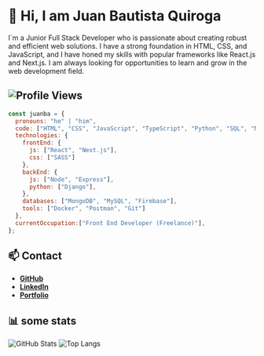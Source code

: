 
# 👋 Hi, I am Juan Bautista Quiroga
I´m a Junior Full Stack Developer who is passionate about creating robust and efficient web solutions. I have a strong foundation in HTML, CSS, and JavaScript, and I have honed my skills with popular frameworks like React.js and Next.js. I am always looking for opportunities to learn and grow in the web development field.

![Profile Views](https://komarev.com/ghpvc/?username=juanbaquiroga&color=black)
---

```javascript
const juanba = {
  pronouns: "he" | "him",
  code: ["HTML", "CSS", "JavaScript", "TypeScript", "Python", "SQL", "Node.Js", "Java"],
  technologies: {
    frontEnd: {
      js: ["React", "Next.js"],
      css: ["SASS"]
    },
    backEnd: {
      js: ["Node", "Express"],
      python: ["Django"],
    },
    databases: ["MongoDB", "MySQL", "Firebase"],
    tools: ["Docker", "Postman", "Git"]
  },
  currentOccupation:["Front End Developer (Freelance)"],
};
```

## 📫 Contact

- **[GitHub](https://github.com/juanbaquiroga)**
- **[LinkedIn](https://linkedin.com/in/juanbaquiroga)**
- **[Portfolio](https://portfolio-juanbaquiroga.vercel.app/)**

## 📊 some stats

![GitHub Stats](https://github-readme-stats.vercel.app/api?username=juanbaquiroga&show_icons=true&theme=radical)
![Top Langs](https://github-readme-stats.vercel.app/api/top-langs/?username=juanbaquiroga&layout=compact&theme=radical)

